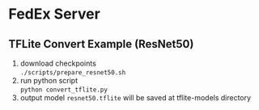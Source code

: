 # FedEx Server

## TFLite Convert Example (ResNet50)
  1. download checkpoints  
  `./scripts/prepare_resnet50.sh`
  2. run python script  
  `python convert_tflite.py`
  3. output model `resnet50.tflite` will be saved at tflite-models directory